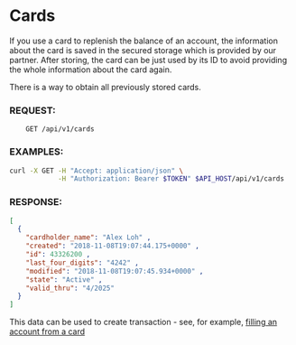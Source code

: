 # Cards

If you use a card to replenish the balance of an account, the information about
the card is saved in the secured storage which is provided by our partner.
After storing, the card can be just used by its ID to avoid providing the whole
information about the card again.

There is a way to obtain all previously stored cards.

### REQUEST:

```
    GET /api/v1/cards
```       

### EXAMPLES:

```bash
curl -X GET -H "Accept: application/json" \
            -H "Authorization: Bearer $TOKEN" $API_HOST/api/v1/cards
```

### RESPONSE:

```json
[
  {
    "cardholder_name": "Alex Loh" ,
    "created": "2018-11-08T19:07:44.175+0000" ,
    "id": 43326200 ,
    "last_four_digits": "4242" ,
    "modified": "2018-11-08T19:07:45.934+0000" ,
    "state": "Active" ,
    "valid_thru": "4/2025"
  }
]
```

This data can be used to create transaction - see, for example,
[filling an account from a card](../transactions/external/externaltransactionfromcard.md)
